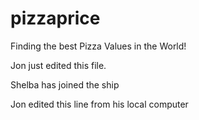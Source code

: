 pizzaprice
==========

Finding the best Pizza Values in the World!

Jon just edited this file.

Shelba has joined the ship

Jon edited this line from his local computer
